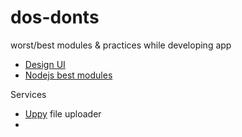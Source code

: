 # dos-donts
worst/best modules & practices while developing app

* [Design UI](Design%20UI.md)
* [Nodejs best modules](nodejs%20best%20modules.md)


Services
* [Uppy](https://uppy.io/examples/dashboard/) file uploader
* 
